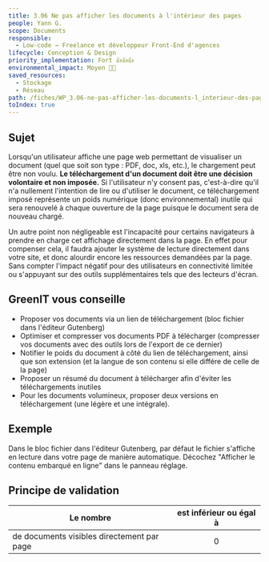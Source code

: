 ```yaml
---
title: 3.06 Ne pas afficher les documents à l'intérieur des pages
people: Yann G.
scope: Documents
responsible:
  - Low-code → Freelance et développeur Front-End d'agences
lifecycle: Conception & Design
priority_implementation: Fort 👍👍👍
environmental_impact: Moyen 🌱🌱
saved_resources:
  - Stockage
  - Réseau
path: /fiches/WP_3.06-ne-pas-afficher-les-documents-l_interieur-des-pages
toIndex: true
---
```


## Sujet

Lorsqu'un utilisateur affiche une page web permettant de visualiser un document (quel que soit son type : PDF, doc, xls, etc.), le chargement peut être non voulu. **Le téléchargement d'un document doit être une décision volontaire et non imposée.**
Si l'utilisateur n'y consent pas, c'est-à-dire qu'il n'a nullement l'intention de lire ou d'utiliser le document, ce téléchargement imposé représente un poids numérique (donc environnemental) inutile qui sera renouvelé à chaque ouverture de la page puisque le document sera de nouveau chargé.

Un autre point non négligeable est l'incapacité pour certains navigateurs à prendre en charge cet affichage directement dans la page. En effet pour compenser cela, il faudra ajouter le système de lecture directement dans votre site, et donc alourdir encore les ressources demandées par la page. Sans compter l'impact négatif pour des utilisateurs en connectivité limitée ou s'appuyant sur des outils supplémentaires tels que des lecteurs d'écran.

## GreenIT vous conseille

- Proposer vos documents via un lien de téléchargement (bloc fichier dans l'éditeur Gutenberg)
- Optimiser et compresser vos documents PDF à télécharger (compresser vos documents avec des outils lors de l'export de ce dernier)
- Notifier le poids du document à côté du lien de téléchargement, ainsi que son extension (et la langue de son contenu si elle différe de celle de la page)
- Proposer un résumé du document à télécharger afin d'éviter les téléchargements inutiles
- Pour les documents volumineux, proposer deux versions en téléchargement (une légère et une intégrale).

## Exemple

Dans le bloc fichier dans l'éditeur Gutenberg, par défaut le fichier s'affiche en lecture dans votre page de manière automatique. Décochez "Afficher le contenu embarqué en ligne" dans le panneau réglage.

## Principe de validation

| Le nombre                                  | est inférieur ou égal à |
| ------------------------------------------ | :---------------------: |
| de documents visibles directement par page |            0            |
